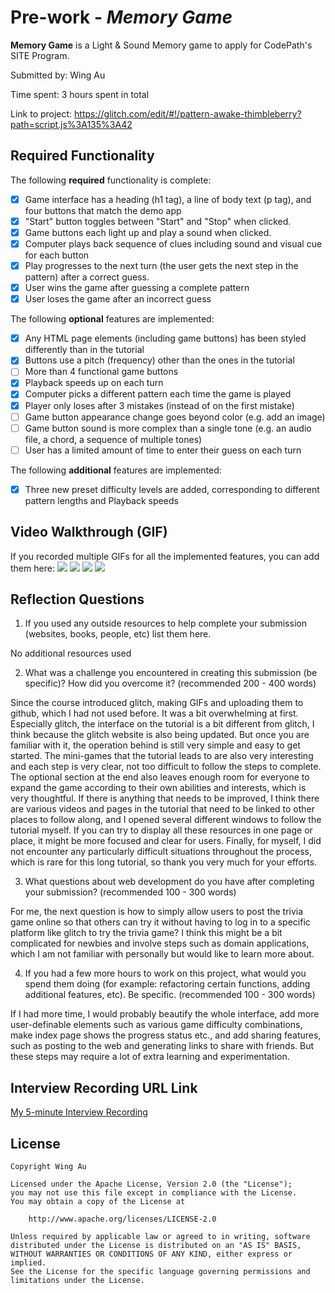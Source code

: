 # Pre-work - *Memory Game*

**Memory Game** is a Light & Sound Memory game to apply for CodePath's SITE Program. 

Submitted by: Wing Au

Time spent: 3 hours spent in total

Link to project: https://glitch.com/edit/#!/pattern-awake-thimbleberry?path=script.js%3A135%3A42

## Required Functionality

The following **required** functionality is complete:

* [x] Game interface has a heading (h1 tag), a line of body text (p tag), and four buttons that match the demo app
* [x] "Start" button toggles between "Start" and "Stop" when clicked. 
* [x] Game buttons each light up and play a sound when clicked. 
* [x] Computer plays back sequence of clues including sound and visual cue for each button
* [x] Play progresses to the next turn (the user gets the next step in the pattern) after a correct guess. 
* [x] User wins the game after guessing a complete pattern
* [x] User loses the game after an incorrect guess

The following **optional** features are implemented:

* [x] Any HTML page elements (including game buttons) has been styled differently than in the tutorial
* [x] Buttons use a pitch (frequency) other than the ones in the tutorial
* [ ] More than 4 functional game buttons
* [x] Playback speeds up on each turn
* [x] Computer picks a different pattern each time the game is played
* [x] Player only loses after 3 mistakes (instead of on the first mistake)
* [ ] Game button appearance change goes beyond color (e.g. add an image)
* [ ] Game button sound is more complex than a single tone (e.g. an audio file, a chord, a sequence of multiple tones)
* [ ] User has a limited amount of time to enter their guess on each turn

The following **additional** features are implemented:

- [x] Three new preset difficulty levels are added, corresponding to different pattern lengths and Playback speeds

## Video Walkthrough (GIF)

If you recorded multiple GIFs for all the implemented features, you can add them here:
![](gif1-link-here)
![](gif2-link-here)
![](gif3-link-here)
![](gif4-link-here)

## Reflection Questions
1. If you used any outside resources to help complete your submission (websites, books, people, etc) list them here. 

No additional resources used

2. What was a challenge you encountered in creating this submission (be specific)? How did you overcome it? (recommended 200 - 400 words) 

Since the course introduced glitch, making GIFs and uploading them to github, which I had not used before. It was a bit overwhelming at first.
Especially glitch, the interface on the tutorial is a bit different from glitch, I think because the glitch website is also being updated. But once you are familiar with it, the operation behind is still very simple and easy to get started. The mini-games that the tutorial leads to are also very interesting and each step is very clear, not too difficult to follow the steps to complete. The optional section at the end also leaves enough room for everyone to expand the game according to their own abilities and interests, which is very thoughtful.
If there is anything that needs to be improved, I think there are various videos and pages in the tutorial that need to be linked to other places to follow along, and I opened several different windows to follow the tutorial myself. If you can try to display all these resources in one page or place, it might be more focused and clear for users.
Finally, for myself, I did not encounter any particularly difficult situations throughout the process, which is rare for this long tutorial, so thank you very much for your efforts.

3. What questions about web development do you have after completing your submission? (recommended 100 - 300 words) 

For me, the next question is how to simply allow users to post the trivia game online so that others can try it without having to log in to a specific platform like glitch to try the trivia game? I think this might be a bit complicated for newbies and involve steps such as domain applications, which I am not familiar with personally but would like to learn more about.

4. If you had a few more hours to work on this project, what would you spend them doing (for example: refactoring certain functions, adding additional features, etc). Be specific. (recommended 100 - 300 words) 

If I had more time, I would probably beautify the whole interface, add more user-definable elements such as various game difficulty combinations, make index page shows the progress status etc., and add sharing features, such as posting to the web and generating links to share with friends. But these steps may require a lot of extra learning and experimentation.



## Interview Recording URL Link

[My 5-minute Interview Recording](your-link-here)


## License

    Copyright Wing Au

    Licensed under the Apache License, Version 2.0 (the "License");
    you may not use this file except in compliance with the License.
    You may obtain a copy of the License at

        http://www.apache.org/licenses/LICENSE-2.0

    Unless required by applicable law or agreed to in writing, software
    distributed under the License is distributed on an "AS IS" BASIS,
    WITHOUT WARRANTIES OR CONDITIONS OF ANY KIND, either express or implied.
    See the License for the specific language governing permissions and
    limitations under the License.
